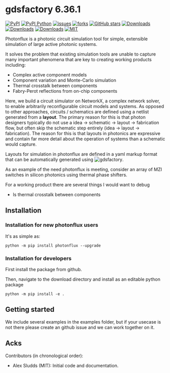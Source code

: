 # gdsfactory 6.36.1

[![PyPI](https://img.shields.io/pypi/v/photonflux)](https://pypi.org/project/photonflux/)
[![PyPI Python](https://img.shields.io/pypi/pyversions/photonflux.svg)](https://pypi.python.org/pypi/photonflux)
[![issues](https://img.shields.io/github/issues/alexsludds/photonflux)](https://github.com/alexsludds/photonflux/issues)
[![forks](https://img.shields.io/github/forks/alexsludds/photonflux.svg)](https://github.com/alexsludds/photonflux/network/members)
[![GitHub stars](https://img.shields.io/github/stars/alexsludds/photonflux.svg)](https://github.com/alexsludds/photonflux/stargazers)
[![Downloads](https://pepy.tech/badge/photonflux)](https://pepy.tech/project/photonflux)
[![Downloads](https://pepy.tech/badge/photonflux/month)](https://pepy.tech/project/photonflux)
[![Downloads](https://pepy.tech/badge/photonflux/week)](https://pepy.tech/project/photonflux)
[![MIT](https://img.shields.io/github/license/alexsludds/photonflux)](https://choosealicense.com/licenses/mit/)

<!-- ![logo](https://i.imgur.com/v4wpHpg.png) -->

Photonflux is a photonic circuit simulation tool for simple, extensible simulation of large active photonic systems.

It solves the problem that existing simulation tools are unable to capture many important phenomena that are key to creating working products including:
- Complex active component models
- Component variation and Monte-Carlo simulation
- Thermal crosstalk between components
- Fabry-Perot reflections from on-chip components

Here, we build a circuit simulator on NetworkX, a complex network solver, to enable arbitrarily reconfigurable circuit models and systems.
As opposed to other approaches, circuits / schematics are defined using a netlist generated from a **layout**. The primary reason for this is that photon designers typically do not use a idea -> schematic -> layout -> fabrication flow, but often skip the schematic step entirely (idea -> layout -> fabrication). The reason for this is that layouts in photonics are expressive and contain far more detail about the operation of systems than a schematic would capture. 

Layouts for simulation in photonflux are defined in a yaml markup format that can be automatically generated using ![gdsfactory](https://gdsfactory.github.io/gdsfactory/).

As an example of the need photonflux is meeting, consider an array of MZI switches in silicon photonics using thermal phase shifters.
<!-- Add a figure here -->

For a working product there are several things I would want to debug
- Is thermal crosstalk between components 


## Installation
### Installation for new photonflux users
It's as simple as:
```
python -m pip install photonflux --upgrade
```

### Installation for developers
First install the package from github.
<!-- TODO: Add github link -->
Then, navigate to the download directory and install as an editable python package
```
python -m pip install -e .
```
## Getting started

We include several examples in the examples folder, but if your usecase is not there please create an github issue and we can work together on it.

## Acks

Contributors (in chronological order):

- Alex Sludds (MIT): Initial code and documentation.